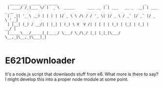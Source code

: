 ```
  _____ __  ____  _ ____                      _                 _           
 | ____/ /_|___ \/ |  _ \  _____      ___ __ | | ___   __ _  __| | ___ _ __ 
 |  _|| '_ \ __) | | | | |/ _ \ \ /\ / / '_ \| |/ _ \ / _` |/ _` |/ _ \ '__|
 | |__| (_) / __/| | |_| | (_) \ V  V /| | | | | (_) | (_| | (_| |  __/ |   
 |_____\___/_____|_|____/ \___/ \_/\_/ |_| |_|_|\___/ \__,_|\__,_|\___|_|   
                                                                            
```
# E621Downloader
It's a node.js script that downlaods stuff from e6. What more is there to say? I might develop this into a proper node module at some point.
